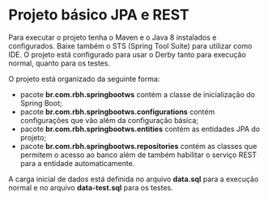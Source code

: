 # Projeto básico JPA e REST

Para executar o projeto tenha o Maven e o Java 8 instalados e configurados. 
Baixe também o STS (Spring Tool Suite) para utilizar como IDE. O projeto está configurado
para usar o Derby tanto para execução normal, quanto para os testes.

O projeto está organizado da seguinte forma:
- pacote **br.com.rbh.springbootws** contém a classe de inicialização do Spring Boot;
- pacote **br.com.rbh.springbootws.configurations** contém configurações que vão além da configuração básica;
- pacote **br.com.rbh.springbootws.entities** contém as entidades JPA do projeto;
- pacote **br.com.rbh.springbootws.repositories** contém as classes que permitem o acesso ao banco além de também habilitar o serviço REST para a entidade automaticamente.

A carga inicial de dados está definida no arquivo **data.sql** para a execução normal 
e no arquivo **data-test.sql** para os testes.

